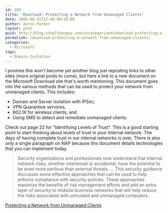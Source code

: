 ```yaml
---
id: 189
title: 'Download: Protecting a Network from Unmanaged Clients'
date: 2006-08-31T22:46:00+10:00
author: Aaron Parker
layout: post
guid: http://blog.stealthpuppy.com/uncategorized/download-protecting-a-network-from-unmanaged-clients
permalink: /download-protecting-a-network-from-unmanaged-clients/
categories:
  - Microsoft
tags:
  - Domain-Isolation
---
```

I promise this won't become yet another blog just reposting links to other sites (more original posts to come), but here a link to a new document on the Microsoft Download site that's worth mentioning. This document goes into the various methods that can be used to protect your network from unmanaged clients. This includes:

  * Domain and Server Isolation with IPSec;
  * VPN Quarantine services;
  * 802.1X for wireless clients; and
  * Using SMS to detect and remediate unmanaged clients.

Check out page 22 for "Identifying Levels of Trust". This is a good starting point to start thinking about levels of trust in your Internal network. The days of having complete trust in our internal networks is over. There is also only a single paragraph on NAP because this document details technologies that you can implement today.

> Security organizations and professionals now understand that internal network risks, whether intentional or accidental, have the potential to be even more perilous than external threats. ... This security guidance discusses some effective approaches that can be used to help enforce compliance with security policies. These approaches maximize the benefits of risk management efforts and add an extra layer of security to midsize business networks that will help reduce the risks associated with untrusted and unmanaged computers.

[Protecting a Network from Unmanaged Clients](http://www.microsoft.com/downloads/details.aspx?FamilyID=a1ec9d45-bf11-4a22-82f3-9b678f581bd7&DisplayLang=en)